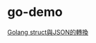# go-demo
[Golang struct與JSON的轉換](https://matthung0807.blogspot.com/2022/03/go-struct-json-conversion.html)
